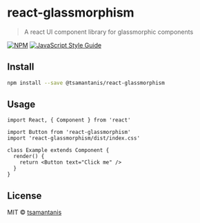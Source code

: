 # react-glassmorphism

> A react UI component library for glassmorphic components

[![NPM](https://img.shields.io/npm/v/@tsamantanis/react-glassmorphism.svg)](https://www.npmjs.com/package/@tsamantanis/react-glassmorphism) [![JavaScript Style Guide](https://img.shields.io/badge/code_style-standard-brightgreen.svg)](https://standardjs.com)

## Install

```bash
npm install --save @tsamantanis/react-glassmorphism
```

## Usage

```tsx
import React, { Component } from 'react'

import Button from 'react-glassmorphism'
import 'react-glassmorphism/dist/index.css'

class Example extends Component {
  render() {
    return <Button text="Click me" />
  }
}
```

## License

MIT © [tsamantanis](https://github.com/tsamantanis)
